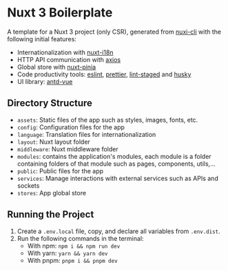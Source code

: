 # Nuxt 3 Boilerplate

A template for a Nuxt 3 project (only CSR), generated from [nuxi-cli](https://nuxt.com/docs/getting-started/installation) with the following initial features:

- Internationalization with [nuxt-i18n](https://i18n.nuxtjs.org/docs/getting-started)
- HTTP API communication with [axios](https://axios-http.com/vi/docs/intro)
- Global store with [nuxt-pinia](https://pinia.vuejs.org/ssr/nuxt.html)
- Code productivity tools: [eslint](https://eslint.org), [prettier](https://prettier.io), [lint-staged](https://www.npmjs.com/package/lint-staged) and [husky](https://www.npmjs.com/package/husky)
- UI library: [antd-vue](https://antdv.com/components/overview)

## Directory Structure

- `assets`: Static files of the app such as styles, images, fonts, etc.
- `config`: Configuration files for the app
- `language`: Translation files for internationalization
- `layout`: Nuxt layout folder
- `middleware`: Nuxt middleware folder
- `modules`: contains the application's modules, each module is a folder containing folders of that module such as pages, components, utils,...
- `public`: Public files for the app
- `services`: Manage interactions with external services such as APIs and sockets
- `stores`: App global store

## Running the Project

1. Create a `.env.local` file, copy, and declare all variables from `.env.dist`.
2. Run the following commands in the terminal:
   - With npm: `npm i && npm run dev`
   - With yarn: `yarn && yarn dev`
   - With pnpm: `pnpm i && pnpm dev`

